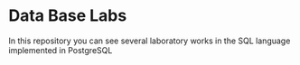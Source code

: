 # Data Base Labs 
 
In this repository you can see several laboratory works in the SQL language implemented in PostgreSQL
 
